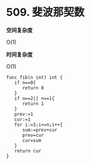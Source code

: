# 509. 斐波那契数

**空间复杂度**

O\(1\)

**时间复杂度**

 O\(1\)

```text
func fib(n int) int {
   if n==0{
      return 0
   }
   if n==2|| n==1{
      return 1
   }
   prev:=1
   cur:=1
   for i:=3;i<=n;i++{
      sum:=prev+cur
      prev=cur
      cur=sum
   }
   return cur
}
```

